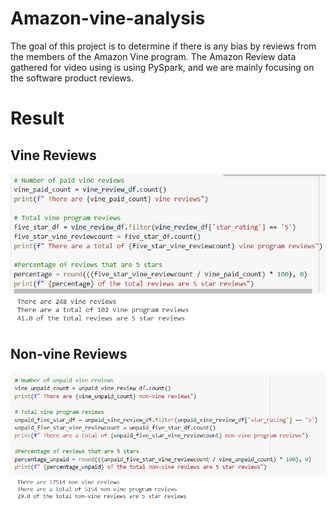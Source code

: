 # Amazon-vine-analysis

The goal of this project is to determine if there is any bias by reviews from the members of the Amazon Vine program. The Amazon Review data gathered for video using is using PySpark, and we are mainly focusing on the software product reviews. 

# Result
## Vine Reviews
![vine-analysis](Resources/vine-analysis.PNG)

## Non-vine Reviews
![non-vine-analysis](Resources/non-vine-analysis.PNG)

